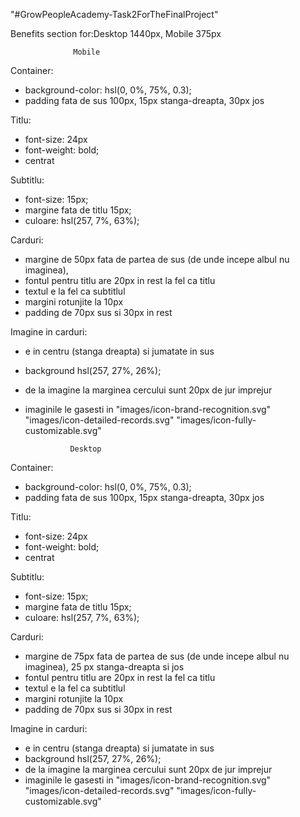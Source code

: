 "#GrowPeopleAcademy-Task2ForTheFinalProject" 

  Benefits section for:Desktop 1440px, Mobile 375px
  
  
                  Mobile

Container:
- background-color: hsl(0, 0%, 75%, 0.3);
- padding fata de sus 100px, 15px stanga-dreapta, 30px jos

Titlu:
- font-size: 24px
- font-weight: bold;
- centrat

Subtitlu:
- font-size: 15px;
- margine fata de titlu 15px;
- culoare: hsl(257, 7%, 63%);

Carduri:
- margine de 50px fata de partea de sus (de unde incepe albul nu imaginea),
- fontul pentru titlu are 20px in rest la fel ca titlu
- textul e la fel ca subtitlul
- margini rotunjite la 10px
- padding de 70px sus si 30px in rest

Imagine in carduri:
- e in centru (stanga dreapta) si jumatate in sus
- background hsl(257, 27%, 26%);
- de la imagine la marginea cercului sunt 20px de jur imprejur
- imaginile le gasesti in "images/icon-brand-recognition.svg" "images/icon-detailed-records.svg" "images/icon-fully-customizable.svg"

                Desktop

Container:
- background-color: hsl(0, 0%, 75%, 0.3);
- padding fata de sus 100px, 15px stanga-dreapta, 30px jos

Titlu:
- font-size: 24px
- font-weight: bold;
- centrat

Subtitlu:
- font-size: 15px;
- margine fata de titlu 15px;
- culoare: hsl(257, 7%, 63%);

Carduri:
- margine de 75px fata de partea de sus (de unde incepe albul nu imaginea), 25 px stanga-dreapta si jos
- fontul pentru titlu are 20px in rest la fel ca titlu
- textul e la fel ca subtitlul
- margini rotunjite la 10px
- padding de 70px sus si 30px in rest

Imagine in carduri:
- e in centru (stanga dreapta) si jumatate in sus
- background hsl(257, 27%, 26%);
- de la imagine la marginea cercului sunt 20px de jur imprejur
- imaginile le gasesti in "images/icon-brand-recognition.svg" "images/icon-detailed-records.svg" "images/icon-fully-customizable.svg"
